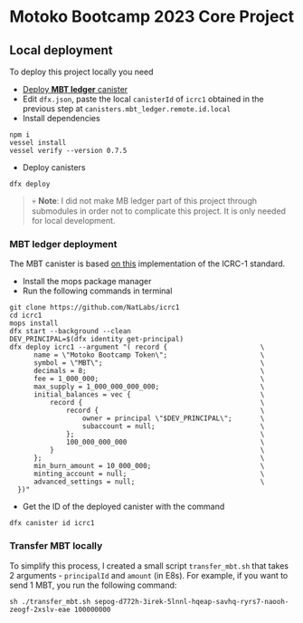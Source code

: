 # Motoko Bootcamp 2023 Core Project

## Local deployment
To deploy this project locally you need
- [Deploy **MBT ledger** canister](#mbt-ledger-deployment)
- Edit `dfx.json`, paste the local `canisterId` of `icrc1` obtained in the previous step at `canisters.mbt_ledger.remote.id.local`
- Install dependencies
```
npm i
vessel install
vessel verify --version 0.7.5
```
- Deploy canisters
```
dfx deploy
```

> 💀 **Note**: I did not make MB ledger part of this project through submodules in order not to complicate this project. It is only needed for local development.

### MBT ledger deployment
The MBT canister is based [on this](https://github.com/NatLabs/icrc1) implementation of the ICRC-1 standard.

- Install the mops package manager
- Run the following commands in terminal
```
git clone https://github.com/NatLabs/icrc1
cd icrc1
mops install
dfx start --background --clean
DEV_PRINCIPAL=$(dfx identity get-principal)
dfx deploy icrc1 --argument "( record {                       \
      name = \"Motoko Bootcamp Token\";                       \
      symbol = \"MBT\";                                       \
      decimals = 8;                                           \
      fee = 1_000_000;                                        \
      max_supply = 1_000_000_000_000;                         \
      initial_balances = vec {                                \
          record {                                            \
              record {                                        \
                  owner = principal \"$DEV_PRINCIPAL\";       \
                  subaccount = null;                          \
              };                                              \
              100_000_000_000                                 \
          }                                                   \
      };                                                      \
      min_burn_amount = 10_000_000;                           \
      minting_account = null;                                 \
      advanced_settings = null;                               \
  })"
```
- Get the ID of the deployed canister with the command
```
dfx canister id icrc1
```

### Transfer MBT locally
To simplify this process, I created a small script `transfer_mbt.sh` that takes 2 arguments - `principalId` and `amount` (in E8s). For example, if you want to send 1 MBT, you run the following command:
```
sh ./transfer_mbt.sh sepog-d772h-3irek-5lnnl-hqeap-savhq-ryrs7-naooh-zeogf-2xslv-eae 100000000
```